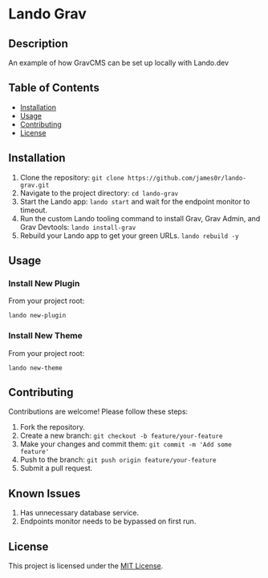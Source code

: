 # Lando Grav

## Description
An example of how GravCMS can be set up locally with Lando.dev

## Table of Contents
- [Installation](#installation)
- [Usage](#usage)
- [Contributing](#contributing)
- [License](#license)

## Installation
1. Clone the repository: `git clone https://github.com/james0r/lando-grav.git`
2. Navigate to the project directory: `cd lando-grav`
3. Start the Lando app: `lando start` and wait for the endpoint monitor to timeout.
4. Run the custom Lando tooling command to install Grav, Grav Admin, and Grav Devtools: 
```lando install-grav```
5. Rebuild your Lando app to get your green URLs. `lando rebuild -y`

## Usage

### Install New Plugin
From your project root:
```
lando new-plugin
```

### Install New Theme
From your project root:
```
lando new-theme
```

## Contributing
Contributions are welcome! Please follow these steps:
1. Fork the repository.
2. Create a new branch: `git checkout -b feature/your-feature`
3. Make your changes and commit them: `git commit -m 'Add some feature'`
4. Push to the branch: `git push origin feature/your-feature`
5. Submit a pull request.

## Known Issues
1. Has unnecessary database service.
2. Endpoints monitor needs to be bypassed on first run.

## License
This project is licensed under the [MIT License](LICENSE).